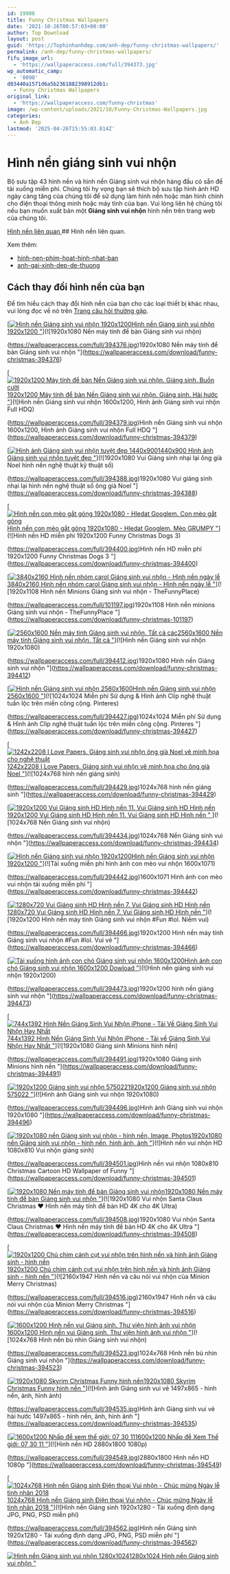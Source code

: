 ```yaml
---
id: 19908
title: Funny Christmas Wallpapers
date: '2021-10-26T00:57:03+00:00'
author: Top Download
layout: post
guid: 'https://Tophinhanhdep.com/anh-dep/funny-christmas-wallpapers/'
permalink: /anh-dep/funny-christmas-wallpapers/
fifu_image_url:
  - 'https://wallpaperaccess.com/full/394373.jpg'
wp_automatic_camp:
  - '8098'
d03440a1571d6a5b2361882398912db1:
  - Funny Christmas Wallpapers
original_link:
  - 'https://wallpaperaccess.com/funny-christmas'
image: /wp-content/uploads/2021/10/Funny-Christmas-Wallpapers.jpg
categories:
  - Ảnh Đẹp
lastmod: '2025-04-26T15:55:03.814Z'
---
```

# Hình nền giáng sinh vui nhộn

Bộ sưu tập 43 hình nền và hình nền Giáng sinh vui nhộn hàng đầu có sẵn để tải xuống miễn phí. Chúng tôi hy vọng bạn sẽ thích bộ sưu tập hình ảnh HD ngày càng tăng của chúng tôi để sử dụng làm hình nền hoặc màn hình chính cho điện thoại thông minh hoặc máy tính của bạn. Vui lòng liên hệ chúng tôi nếu bạn muốn xuất bản một **Giáng sinh vui nhộn** hình nền trên trang web của chúng tôi.

[Hình nền liên quan ](#related) ## Hình nền liên quan.

   
 Xem thêm:

   
- [hinh-nen-phim-hoat-hinh-nhat-ban](https://tophinhanhdep.com/anh-anime/hinh-nen-phim-hoat-hinh-nhat-ban/)
- [anh-gai-xinh-dep-de-thuong](https://tophinhanhdep.com/gai-xinh/anh-gai-xinh-dep-de-thuong/)

## Cách thay đổi hình nền của bạn

Để tìm hiểu cách thay đổi hình nền của bạn cho các loại thiết bị khác nhau, vui lòng đọc về nó trên [Trang câu hỏi thường gặp](https://tophinhanhdep.com/faq/).

  
[[![Hình nền Giáng sinh vui nhộn 1920x1200](https://wallpaperaccess.com/full/394373.jpg)Hình nền Giáng sinh vui nhộn 1920x1200 "](https://wallpaperaccess.com/download/funny-christmas-394373)](![1920x1080 Nền máy tính để bàn Giáng sinh vui nhộn)

(https://wallpaperaccess.com/full/394376.jpg)1920x1080 Nền máy tính để bàn Giáng sinh vui nhộn "](https://wallpaperaccess.com/download/funny-christmas-394376)

[[![1920x1200 Máy tính để bàn Nền Giáng sinh vui nhộn.  Giáng sinh.  Buồn cười](https://wallpaperaccess.com/full/394378.jpg)1920x1200 Máy tính để bàn Nền Giáng sinh vui nhộn. Giáng sinh. Hài hước "](https://wallpaperaccess.com/download/funny-christmas-394378)](![Hình nền Giáng sinh vui nhộn 1600x1200, Hình ảnh Giáng sinh vui nhộn Full HDQ)

(https://wallpaperaccess.com/full/394379.jpg)Hình nền Giáng sinh vui nhộn 1600x1200, Hình ảnh Giáng sinh vui nhộn Full HDQ "](https://wallpaperaccess.com/download/funny-christmas-394379)

[[![Hình ảnh Giáng sinh vui nhộn tuyệt đẹp 1440x900](https://wallpaperaccess.com/full/394384.png)1440x900 Hình ảnh Giáng sinh vui nhộn tuyệt đẹp "](https://wallpaperaccess.com/download/funny-christmas-394384)](![1920x1080 Vui Giáng sinh nhại lại ông già Noel hình nền nghệ thuật kỹ thuật số)

(https://wallpaperaccess.com/full/394388.jpg)1920x1080 Vui giáng sinh nhại lại hình nền nghệ thuật số ông già Noel "](https://wallpaperaccess.com/download/funny-christmas-394388)

[[![Hình nền con mèo gắt gỏng 1920x1080 - Hledat Googlem.  Con mèo gắt gỏng](https://wallpaperaccess.com/full/394399.jpg)Hình nền con mèo gắt gỏng 1920x1080 - Hledat Googlem. Mèo GRUMPY "](https://wallpaperaccess.com/download/funny-christmas-394399)](![Hình nền HD miễn phí 1920x1200 Funny Christmas Dogs 3)

(https://wallpaperaccess.com/full/394400.jpg)Hình nền HD miễn phí 1920x1200 Funny Christmas Dogs 3 "](https://wallpaperaccess.com/download/funny-christmas-394400)

[[![3840x2160 Hình nền nhóm carol Giáng sinh vui nhộn - Hình nền ngày lễ](https://wallpaperaccess.com/full/394404.jpg)3840x2160 Hình nền nhóm carol Giáng sinh vui nhộn - Hình nền ngày lễ "](https://wallpaperaccess.com/download/funny-christmas-394404)](![1920x1108 Hình nền Minions Giáng sinh vui nhộn - TheFunnyPlace)

(https://wallpaperaccess.com/full/101197.jpg)1920x1108 Hình nền minions Giáng sinh vui nhộn - TheFunnyPlace "](https://wallpaperaccess.com/download/funny-christmas-101197)

[[![2560x1600 Nền máy tính Giáng sinh vui nhộn.  Tất cả các](https://wallpaperaccess.com/full/394410.jpg)2560x1600 Nền máy tính Giáng sinh vui nhộn. Tất cả "](https://wallpaperaccess.com/download/funny-christmas-394410)](![Hình nền Giáng sinh vui nhộn 1920x1080)

(https://wallpaperaccess.com/full/394412.jpg)1920x1080 Hình nền Giáng sinh vui nhộn "](https://wallpaperaccess.com/download/funny-christmas-394412)

[[![Hình nền Giáng sinh vui nhộn 2560x1600](https://wallpaperaccess.com/full/394418.jpg)Hình nền Giáng sinh vui nhộn 2560x1600 "](https://wallpaperaccess.com/download/funny-christmas-394418)](![1024x1024 Miễn phí Sử dụng & Hình ảnh Clip nghệ thuật tuần lộc trên miền công cộng.  Pinteres)

(https://wallpaperaccess.com/full/394427.jpg)1024x1024 Miễn phí Sử dụng &amp; Hình ảnh Clip nghệ thuật tuần lộc trên miền công cộng. Pinteres "](https://wallpaperaccess.com/download/funny-christmas-394427)

[[![1242x2208 I Love Papers.  Giáng sinh vui nhộn ông già Noel vẽ minh họa cho nghệ thuật](https://wallpaperaccess.com/full/117891.jpg)1242x2208 I Love Papers. Giáng sinh vui nhộn vẽ minh họa cho ông già Noel "](https://wallpaperaccess.com/download/funny-christmas-117891)](![1024x768 hình nền giáng sinh)

(https://wallpaperaccess.com/full/394429.jpg)1024x768 hình nền giáng sinh "](https://wallpaperaccess.com/download/funny-christmas-394429)

[[![1920x1200 Vui Giáng sinh HD Hình nền 11. Vui Giáng sinh HD Hình nền](https://wallpaperaccess.com/full/394431.jpg)1920x1200 Vui Giáng sinh HD Hình nền 11. Vui Giáng sinh HD Hình nền " ](https://wallpaperaccess.com/download/funny-christmas-394431)](![1024x768 Nền Giáng sinh vui nhộn)

(https://wallpaperaccess.com/full/394434.jpg)1024x768 Nền Giáng sinh vui nhộn "](https://wallpaperaccess.com/download/funny-christmas-394434)

[[![Hình nền Giáng sinh vui nhộn 1920x1200](https://wallpaperaccess.com/full/394438.jpg)Hình nền Giáng sinh vui nhộn 1920x1200 "](https://wallpaperaccess.com/download/funny-christmas-394438)](![Tải xuống miễn phí hình ảnh con mèo vui nhộn 1600x1071)

(https://wallpaperaccess.com/full/394442.jpg)1600x1071 Hình ảnh con mèo vui nhộn tải xuống miễn phí "](https://wallpaperaccess.com/download/funny-christmas-394442)

[[![1280x720 Vui Giáng sinh HD Hình nền 7. Vui Giáng sinh HD Hình nền](https://wallpaperaccess.com/full/394446.jpg)1280x720 Vui Giáng sinh HD Hình nền 7. Vui Giáng sinh HD Hình nền "](https://wallpaperaccess.com/download/funny-christmas-394446)](![1920x1200 Hình nền máy tính Giáng sinh vui nhộn #Fun #lol.  Niềm vui)

(https://wallpaperaccess.com/full/394466.jpg)1920x1200 Hình nền máy tính Giáng sinh vui nhộn #Fun #lol. Vui vẻ "](https://wallpaperaccess.com/download/funny-christmas-394466)

[[![Tải xuống hình ảnh con chó Giáng sinh vui nhộn 1600x1200](https://wallpaperaccess.com/full/394468.jpg)Hình ảnh con chó Giáng sinh vui nhộn 1600x1200 Dowload "](https://wallpaperaccess.com/download/funny-christmas-394468)](![Hình nền giáng sinh vui nhộn 1920x1200)

(https://wallpaperaccess.com/full/394473.jpg)1920x1200 hình nền giáng sinh vui nhộn "](https://wallpaperaccess.com/download/funny-christmas-394473)

[[![744x1392 Hình Nền Giáng Sinh Vui Nhộn iPhone - Tải Về Giáng Sinh Vui Nhộn Hay Nhất](https://wallpaperaccess.com/full/394489.jpg)744x1392 Hình Nền Giáng Sinh Vui Nhộn iPhone - Tải về Giáng Sinh Vui Nhộn Hay Nhất "](https://wallpaperaccess.com/download/funny-christmas-394489)](![1920x1080 Giáng sinh Minions hình nền)

(https://wallpaperaccess.com/full/394491.jpg)1920x1080 Giáng sinh Minions hình nền "](https://wallpaperaccess.com/download/funny-christmas-394491)

[[![1920x1200 Giáng sinh vui nhộn 575022](https://wallpaperaccess.com/full/394495.jpg)1920x1200 Giáng sinh vui nhộn 575022 "](https://wallpaperaccess.com/download/funny-christmas-394495)](![Hình ảnh Giáng sinh vui nhộn 1920x1080)

(https://wallpaperaccess.com/full/394496.jpg)Hình ảnh Giáng sinh vui nhộn 1920x1080 "](https://wallpaperaccess.com/download/funny-christmas-394496)

[[![1920x1080 nền Giáng sinh vui nhộn - hình nền, Image, Photos](https://wallpaperaccess.com/full/394499.jpg)1920x1080 nền Giáng sinh vui nhộn - hình nền, hình ảnh, ảnh "](https://wallpaperaccess.com/download/funny-christmas-394499)](![Hình nền vui nhộn HD 1080x810 Vui nhộn giáng sinh)

(https://wallpaperaccess.com/full/394501.jpg)Hình nền vui nhộn 1080x810 Christmas Cartoon HD Wallpaper of Funny "](https://wallpaperaccess.com/download/funny-christmas-394501)

[[![1920x1080 Nền máy tính để bàn Giáng sinh vui nhộn](https://wallpaperaccess.com/full/394506.jpg)1920x1080 Nền máy tính để bàn Giáng sinh vui nhộn "](https://wallpaperaccess.com/download/funny-christmas-394506)](![1920x1080 Vui nhộn Santa Claus Christmas ❤ Hình nền máy tính để bàn HD 4K cho 4K Ultra)

(https://wallpaperaccess.com/full/394508.jpg)1920x1080 Vui nhộn Santa Claus Christmas ❤ Hình nền máy tính để bàn HD 4K cho 4K Ultra "](https://wallpaperaccess.com/download/funny-christmas-394508)

[[![1920x1200 Chú chim cánh cụt vui nhộn trên hình nền và hình ảnh Giáng sinh - hình nền](https://wallpaperaccess.com/full/394510.jpg)1920x1200 Chú chim cánh cụt vui nhộn trên hình nền và hình ảnh Giáng sinh - hình nền "](https://wallpaperaccess.com/download/funny-christmas-394510)](![2160x1947 Hình nền và câu nói vui nhộn của Minion Merry Christmas)

(https://wallpaperaccess.com/full/394516.jpg)2160x1947 Hình nền và câu nói vui nhộn của Minion Merry Christmas "](https://wallpaperaccess.com/download/funny-christmas-394516)

[[![1600x1200 Hình nền vui Giáng sinh.  Thư viện hình ảnh vui nhộn](https://wallpaperaccess.com/full/394518.jpg)1600x1200 Hình nền vui Giáng sinh. Thư viện hình ảnh vui nhộn "](https://wallpaperaccess.com/download/funny-christmas-394518)](![1024x768 Hình nền bù nhìn Giáng sinh vui nhộn)

(https://wallpaperaccess.com/full/394523.jpg)1024x768 Hình nền bù nhìn Giáng sinh vui nhộn "](https://wallpaperaccess.com/download/funny-christmas-394523)

[[![1920x1080 Skyrim Christmas Funny hình nền](https://wallpaperaccess.com/full/394525.jpg)1920x1080 Skyrim Christmas Funny hình nền "](https://wallpaperaccess.com/download/funny-christmas-394525)](![Hình ảnh Giáng sinh vui vẻ 1497x865 - hình nền, ảnh, hình ảnh)

(https://wallpaperaccess.com/full/394535.jpg)Hình ảnh Giáng sinh vui vẻ hài hước 1497x865 - hình nền, ảnh, hình ảnh "](https://wallpaperaccess.com/download/funny-christmas-394535)

[[![1600x1200 Nhấp để xem thế giới: 07 30 11](https://wallpaperaccess.com/full/394536.jpg)1600x1200 Nhấp để Xem Thế giới: 07 30 11 "](https://wallpaperaccess.com/download/funny-christmas-394536)](![Hình nền HD 2880x1800 1080p)

(https://wallpaperaccess.com/full/394549.jpg)2880x1800 Hình nền HD 1080p "](https://wallpaperaccess.com/download/funny-christmas-394549)

[[![1024x768 Hình nền Giáng sinh Điện thoại Vui nhộn - Chúc mừng Ngày lễ tình nhân 2018](https://wallpaperaccess.com/full/394554.jpg)1024x768 Hình nền Giáng sinh Điện thoại Vui nhộn - Chúc mừng Ngày lễ tình nhân 2018 "](https://wallpaperaccess.com/download/funny-christmas-394554)](![Hình nền Giáng sinh 1920x1280 - Tải xuống định dạng JPG, PNG, PSD miễn phí)

(https://wallpaperaccess.com/full/394562.jpg)Hình nền Giáng sinh 1920x1280 - Tải xuống định dạng JPG, PNG, PSD miễn phí "](https://wallpaperaccess.com/download/funny-christmas-394562)

[![Hình nền Giáng sinh vui nhộn 1280x1024](https://wallpaperaccess.com/full/394563.jpg)1280x1024 Hình nền Giáng sinh vui nhộn "](https://wallpaperaccess.com/download/funny-christmas-394563)
